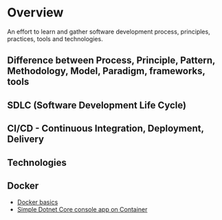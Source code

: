 # Overview
An effort to learn and gather software development process, principles, practices, tools and technologies.

## Difference between Process, Principle, Pattern, Methodology, Model, Paradigm, frameworks, tools

## SDLC (Software Development Life Cycle)

## CI/CD - Continuous Integration, Deployment, Delivery

## Technologies

## Docker
- [Docker basics](./technologies/docker/docker-basics)
- [Simple Dotnet Core console app on Container](./technologies/docker/docker-dotnetcoreapp)




